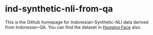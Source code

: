# ind-synthetic-nli-from-qa

This is the Github homepage for Indonesian-Synthetic-NLI data derived from Indonesian-QA. You can find the dataset in [Hugging Face](https://huggingface.co/muhammadravi251001) also.
